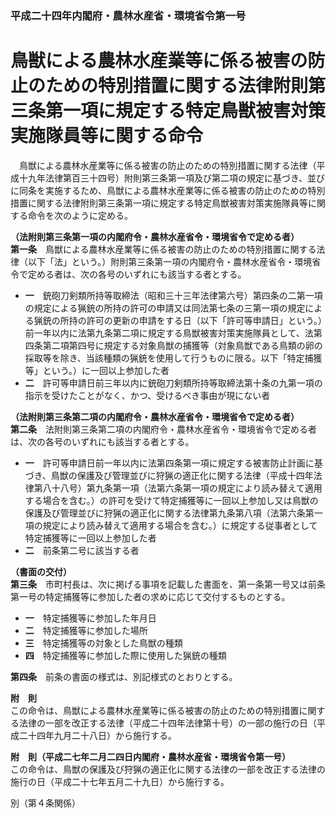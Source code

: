 ### 平成二十四年内閣府・農林水産省・環境省令第一号  
# 鳥獣による農林水産業等に係る被害の防止のための特別措置に関する法律附則第三条第一項に規定する特定鳥獣被害対策実施隊員等に関する命令  
　鳥獣による農林水産業等に係る被害の防止のための特別措置に関する法律（平成十九年法律第百三十四号）附則第三条第一項及び第二項の規定に基づき、並びに同条を実施するため、鳥獣による農林水産業等に係る被害の防止のための特別措置に関する法律附則第三条第一項に規定する特定鳥獣被害対策実施隊員等に関する命令を次のように定める。  
  
**（法附則第三条第一項の内閣府令・農林水産省令・環境省令で定める者）**  
**第一条**　鳥獣による農林水産業等に係る被害の防止のための特別措置に関する法律（以下「法」という。）附則第三条第一項の内閣府令・農林水産省令・環境省令で定める者は、次の各号のいずれにも該当する者とする。  
* **一**　銃砲刀剣類所持等取締法（昭和三十三年法律第六号）第四条の二第一項の規定による猟銃の所持の許可の申請又は同法第七条の三第一項の規定による猟銃の所持の許可の更新の申請をする日（以下「許可等申請日」という。）前一年以内に法第九条第二項に規定する鳥獣被害対策実施隊員として、法第四条第二項第四号に規定する対象鳥獣の捕獲等（対象鳥獣である鳥類の卵の採取等を除き、当該種類の猟銃を使用して行うものに限る。以下「特定捕獲等」という。）に一回以上参加した者  
* **二**　許可等申請日前三年以内に銃砲刀剣類所持等取締法第十条の九第一項の指示を受けたことがなく、かつ、受けるべき事由が現にない者  
  
**（法附則第三条第二項の内閣府令・農林水産省令・環境省令で定める者）**  
**第二条**　法附則第三条第二項の内閣府令・農林水産省令・環境省令で定める者は、次の各号のいずれにも該当する者とする。  
* **一**　許可等申請日前一年以内に法第四条第一項に規定する被害防止計画に基づき、鳥獣の保護及び管理並びに狩猟の適正化に関する法律（平成十四年法律第八十八号）第九条第一項（法第六条第一項の規定により読み替えて適用する場合を含む。）の許可を受けて特定捕獲等に一回以上参加し又は鳥獣の保護及び管理並びに狩猟の適正化に関する法律第九条第八項（法第六条第一項の規定により読み替えて適用する場合を含む。）に規定する従事者として特定捕獲等に一回以上参加した者  
* **二**　前条第二号に該当する者  
  
**（書面の交付）**  
**第三条**　市町村長は、次に掲げる事項を記載した書面を、第一条第一号又は前条第一号の特定捕獲等に参加した者の求めに応じて交付するものとする。  
* **一**　特定捕獲等に参加した年月日  
* **二**　特定捕獲等に参加した場所  
* **三**　特定捕獲等の対象とした鳥獣の種類  
* **四**　特定捕獲等に参加した際に使用した猟銃の種類  
  
**第四条**　前条の書面の様式は、別記様式のとおりとする。  
  
**附　則**  
この命令は、鳥獣による農林水産業等に係る被害の防止のための特別措置に関する法律の一部を改正する法律（平成二十四年法律第十号）の一部の施行の日（平成二十四年九月二十八日）から施行する。  
  
**附　則（平成二七年二月二四日内閣府・農林水産省・環境省令第一号）**  
この命令は、鳥獣の保護及び狩猟の適正化に関する法律の一部を改正する法律の施行の日（平成二十七年五月二十九日）から施行する。  
  
別（第４条関係）  

          
        